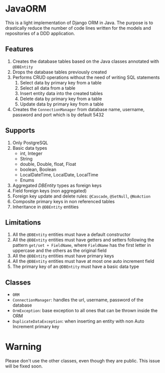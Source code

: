 # JavaORM

This is a light implementation of Django ORM in Java.
The purpose is to drastically reduce the number of code lines written for the models and repositories of a DDD application.

## Features
1. Creates the database tables based on the Java classes annotated with ```@DBEntity```
2. Drops the database tables previously created 
3. Performs CRUD operations without the need of writing SQL statements
   1. Select data by primary key from a table
   2. Select all data from a table
   3. Insert entity data into the created tables
   4. Delete data by primary key from a table
   5. Update data by primary key from a table
4. Creates the ```ConnectionManager``` from database name, username, password and port which is by default 5432

## Supports
1. Only PostgreSQL
1. Basic data types
   - int, Integer
   - String
   - double, Double, float, Float
   - boolean, Boolean
   - LocalDateTime, LocalDate, LocalTime
   - Enums
2. Aggregated _DBEntity_ types as foreign keys
3. Field foreign keys (non aggregated)
3. Foreign key update and delete rules: ```@Cascade```, ```@SetNull```, ```@NoAction```
4. Composite primary keys in non referenced tables
5. Inheritance in ```@DBEntity``` entities

## Limitations
1. All the ```@DBEntity``` entities must have a default constructor
2. All the ```@DBEntity``` entities must have getters and setters following the pattern ```get/set + FieldName```, where ```FieldName``` has the first letter in uppercase and the others as the original field
3. All the ```@DBEntity``` entities must have primary keys
4. All the ```@DBEntity``` entities must have at most one auto increment field
5. The primary key of an  ```@DBEntity``` must have a basic data type

## Classes
- ```ORM```
- ```ConnectionManager```: handles the url, username, password of the database
- ```OrmException```: base exception to all ones that can be thrown inside the ORM
- ```DuplicateDataException```: when inserting an entity with non Auto Increment primary key
# Warning
Please don't use the other classes, even though they are public. This issue will be fixed soon.
